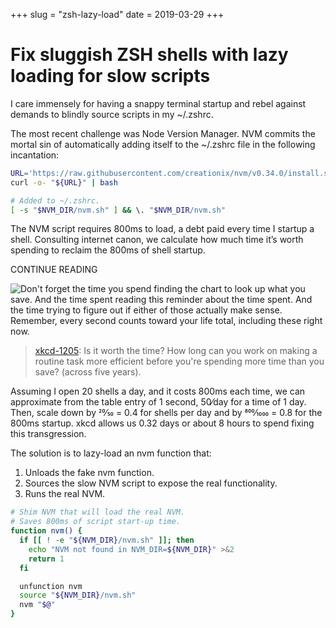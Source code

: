 +++
slug = "zsh-lazy-load"
date = 2019-03-29
+++

# Fix sluggish ZSH shells with lazy loading for slow scripts

I care immensely for having a snappy terminal startup and rebel against demands to blindly source scripts in my ~/.zshrc.

The most recent challenge was Node Version Manager. NVM commits the mortal sin of automatically adding itself to the ~/.zshrc file in the following incantation:

```bash
URL='https://raw.githubusercontent.com/creationix/nvm/v0.34.0/install.sh'
curl -o- "${URL}" | bash

# Added to ~/.zshrc.
[ -s "$NVM_DIR/nvm.sh" ] && \. "$NVM_DIR/nvm.sh" 
```

The NVM script requires 800ms to load, a debt paid every time I startup a shell. Consulting internet canon, we calculate how much time it’s worth spending to reclaim the 800ms of shell startup.

CONTINUE READING

![Don't forget the time you spend finding the chart to look up what you save. 
And the time spent reading this reminder about the time spent. And the time 
trying to figure out if either of those actually make sense. Remember, every 
second counts toward your life total, including these right now.](
./xkcd_1205_is_it_worth_the_time_orig.png)

> [xkcd-1205](https://xkcd.com/1205/): Is it worth the time? How long can you 
> work on making a routine task more efficient before you're spending more time 
> than you save? (across five years).

Assuming I open 20 shells a day, and it costs 800ms each time, we can approximate from the table entry of 1 second, 50⁄day for a time of 1 day. Then, scale down by 20⁄50 = 0.4 for shells per day and by 800⁄1000 = 0.8 for the 800ms startup. xkcd allows us 0.32 days or about 8 hours to spend fixing this transgression.

The solution is to lazy-load an nvm function that:

1. Unloads the fake nvm function.
2. Sources the slow NVM script to expose the real functionality.
3. Runs the real NVM.

```bash
# Shim NVM that will load the real NVM.
# Saves 800ms of script start-up time.
function nvm() {
  if [[ ! -e "${NVM_DIR}/nvm.sh" ]]; then
    echo "NVM not found in NVM_DIR=${NVM_DIR}" >&2
    return 1
  fi

  unfunction nvm
  source "${NVM_DIR}/nvm.sh"
  nvm "$@"
}
```
